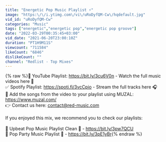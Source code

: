```yaml
---
title: "Energetic Pop Music Playlist ⚡"
image: "https:\/\/i.ytimg.com\/vi\/uRoDyfQM-Cw\/hqdefault.jpg"
vid_id: "uRoDyfQM-Cw"
categories: "Music"
tags: ["energetic","energetic pop","energetic pop groove"]
date: "2022-03-29T00:35:45+03:00"
vid_date: "2021-06-20T23:00:10Z"
duration: "PT1H9M11S"
viewcount: "711584"
likeCount: "6846"
dislikeCount: ""
channel: "Redlist - Top Mixes"
---
```

{% raw %}🔴 YouTube Playlist: <a rel="nofollow" target="blank" href="https://bit.ly/3cu6V0n">https://bit.ly/3cu6V0n</a> - Watch the full music videos here 👀<br />✅ Spotify Playlist: <a rel="nofollow" target="blank" href="https://spoti.fi/3vcCpio">https://spoti.fi/3vcCpio</a> - Stream the full tracks here 🎧<br />📲 Add the songs from the video to your playlist using MUZAL: <a rel="nofollow" target="blank" href="https://www.muzal.com/">https://www.muzal.com/</a><br />👉 Contact us here: contact@red-music.com<br /><br />If you enjoyed this mix, we recommend you to check our playlists:<br /><br />🎵 Upbeat Pop Music Playlist Clean 🧒 - <a rel="nofollow" target="blank" href="https://bit.ly/3pw7QCU">https://bit.ly/3pw7QCU</a><br />🎵 Pop Party Music Playlist 🥳 - <a rel="nofollow" target="blank" href="https://bit.ly/3pE1yBr">https://bit.ly/3pE1yBr</a>{% endraw %}
